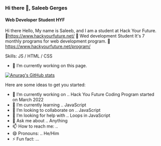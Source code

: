 ### Hi there 👋, Saleeb Gerges
#### Web Developer Student HYF
Hi there Hello, My name is Saleeb, and I am a student at Hack Your Future. 🔗https://www.hackyourfuture.net/ 👋
Wed development Student
It's 7 monthly programs for web development program. 🔗 https://www.hackyourfuture.net/program/

Skills:  JS / HTML / CSS

- 🔭 I’m currently working on this page. 


[![Anurag's GitHub stats](https://github-readme-stats.vercel.app/api?username=SaleebGerges)](https://github.com/anuraghazra/github-readme-stats)

Here are some ideas to get you started:

- 🔭 I’m currently working on .. Hack You Future Coding Program started on March 2022
- 🌱 I’m currently learning .. JavaScript
- 👯 I’m looking to collaborate on .. JavaScript
- 🤔 I’m looking for help with .. Loops in JavaScript
- 💬 Ask me about .. Anything
- 📫 How to reach me: .. 
- 😄 Pronouns: .. He/Him
- ⚡ Fun fact: ...
